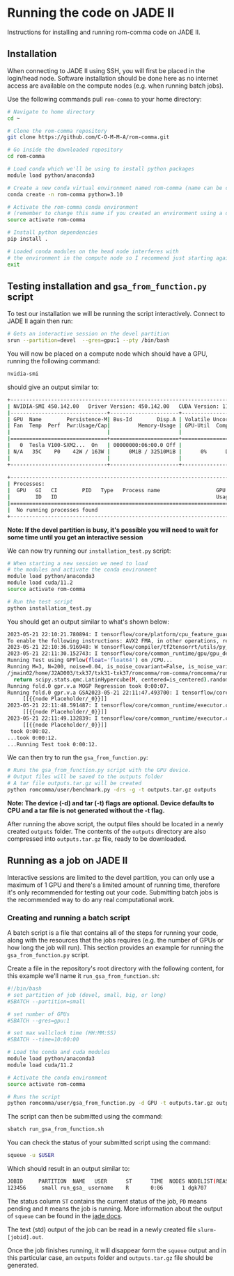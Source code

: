 # Running the code on JADE II

Instructions for installing and running rom-comma code on JADE II. 

## Installation

When connecting to JADE II using SSH, you will first be placed in the login/head node. Software installation should be done
here as no internet access are available on the compute nodes (e.g. when running batch jobs).

Use the following commands pull `rom-comma` to your home directory:

```bash
# Navigate to home directory
cd ~

# Clone the rom-comma repository
git clone https://github.com/C-O-M-M-A/rom-comma.git

# Go inside the downloaded repository
cd rom-comma

# Load conda which we'll be using to install python packages
module load python/anaconda3

# Create a new conda virtual environment named rom-comma (name can be changed as you like) 
conda create -n rom-comma python=3.10

# Activate the rom-comma conda environment 
# (remember to change this name if you created an environment using a different name) 
source activate rom-comma

# Install python dependencies
pip install .

# Loaded conda modules on the head node interferes with 
# the environment in the compute node so I recommend just starting again from a fresh session
exit
```

## Testing installation and `gsa_from_function.py` script

To test our installation we will be running the script interactively. Connect to JADE II again then run:

```bash
# Gets an interactive session on the devel partition
srun --partition=devel  --gres=gpu:1 --pty /bin/bash 
```

You will now be placed on a compute node which should have a GPU, running the following command:

```bash
nvidia-smi
```

should give an output similar to:

```bash    
+-----------------------------------------------------------------------------+
| NVIDIA-SMI 450.142.00   Driver Version: 450.142.00   CUDA Version: 11.0     |
|-------------------------------+----------------------+----------------------+
| GPU  Name        Persistence-M| Bus-Id        Disp.A | Volatile Uncorr. ECC |
| Fan  Temp  Perf  Pwr:Usage/Cap|         Memory-Usage | GPU-Util  Compute M. |
|                               |                      |               MIG M. |
|===============================+======================+======================|
|   0  Tesla V100-SXM2...  On   | 00000000:06:00.0 Off |                    0 |
| N/A   35C    P0    42W / 163W |      0MiB / 32510MiB |      0%      Default |
|                               |                      |                  N/A |
+-------------------------------+----------------------+----------------------+
                                                                               
+-----------------------------------------------------------------------------+
| Processes:                                                                  |
|  GPU   GI   CI        PID   Type   Process name                  GPU Memory |
|        ID   ID                                                   Usage      |
|=============================================================================|
|  No running processes found                                                 |
+-----------------------------------------------------------------------------+
```

**Note: If the devel partition is busy, it's possible you will need to wait for some time until you get an interactive session**

We can now try running our `installation_test.py` script:

```bash
# When starting a new session we need to load 
# the modules and activate the conda environment
module load python/anaconda3
module load cuda/11.2
source activate rom-comma

# Run the test script
python installation_test.py
```

You should get an output similar to what's shown below:

```bash
2023-05-21 22:10:21.780894: I tensorflow/core/platform/cpu_feature_guard.cc:182] This TensorFlow binary is optimized to use available CPU instructions in performance-critical operations.
To enable the following instructions: AVX2 FMA, in other operations, rebuild TensorFlow with the appropriate compiler flags.
2023-05-21 22:10:36.916948: W tensorflow/compiler/tf2tensorrt/utils/py_utils.cc:38] TF-TRT Warning: Could not find TensorRT
2023-05-21 22:11:30.152743: I tensorflow/core/common_runtime/gpu/gpu_device.cc:1635] Created device /job:localhost/replica:0/task:0/device:GPU:0 with 30935 MB memory:  -> device: 0, name: Tesla V100-SXM2-32GB-LS, pci bus id: 0000:06:00.0, compute capability: 7.0
Running Test using GPFlow(float='float64') on /CPU...
Running M=3, N=200, noise=0.04, is_noise_covariant=False, is_noise_variance_random=False, ext=0...
/jmain02/home/J2AD003/txk37/txk31-txk37/romcomma/rom-comma/romcomma/run/sample.py:52: UserWarning: 'centered' is deprecated and will be removed in SciPy 1.12. Please use 'scramble' instead. 'centered=True' corresponds to 'scramble=False'.
  return scipy.stats.qmc.LatinHypercube(M, centered=is_centered).random(N)
Running fold.0 gpr.v.a MOGP Regression took 0:00:07.
Running fold.0 gpr.v.a GSA2023-05-21 22:11:47.493700: I tensorflow/core/common_runtime/executor.cc:1197] [/device:CPU:0] (DEBUG INFO) Executor start aborting (this does not indicate an error and you can ignore this message): INVALID_ARGUMENT: You must feed a value for placeholder tensor 'Placeholder/_0' with dtype int32 and shape [3,2]
	 [[{{node Placeholder/_0}}]]
2023-05-21 22:11:48.591487: I tensorflow/core/common_runtime/executor.cc:1197] [/device:CPU:0] (DEBUG INFO) Executor start aborting (this does not indicate an error and you can ignore this message): INVALID_ARGUMENT: You must feed a value for placeholder tensor 'Placeholder/_0' with dtype int32 and shape [3,2]
	 [[{{node Placeholder/_0}}]]
2023-05-21 22:11:49.132839: I tensorflow/core/common_runtime/executor.cc:1197] [/device:CPU:0] (DEBUG INFO) Executor start aborting (this does not indicate an error and you can ignore this message): INVALID_ARGUMENT: You must feed a value for placeholder tensor 'Placeholder/_0' with dtype int32 and shape [3,2]
	 [[{{node Placeholder/_0}}]]
 took 0:00:02.
...took 0:00:12.
...Running Test took 0:00:12.
```

We can then try to run the `gsa_from_function.py`:

```bash
# Runs the gsa_from_function.py script with the GPU device. 
# Output files will be saved to the outputs folder
# A tar file outputs.tar.gz will be created
python romcomma/user/benchmark.py -drs -g -t outputs.tar.gz outputs
```

**Note: The device (-d) and tar (-t) flags are optional. Device defaults to CPU and a tar file is not 
generated without the -t flag.**

After running the above script, the output files should be located in a newly created `outputs` folder. The contents
of the `outputs` directory are also compressed into `outputs.tar.gz` file, ready to be downloaded. 


## Running as a job on JADE II

Interactive sessions are limited to the devel partition, you can only use a maximum of 1 GPU and there's a 
limited amount of running time, therefore it's only recommended for testing out your code. 
Submitting batch jobs is the recommended way to do any real computational work. 

### Creating and running a batch script

A batch script is a file that contains all of the steps for running your code, along with the resources that the jobs requires 
(e.g. the number of GPUs or how long the job will run). This section provides an example for running the `gsa_from_function.py` script.

Create a file in the repository's root directory with the following content, for this example we'll name it `run_gsa_from_function.sh`:

```bash
#!/bin/bash
# set partition of job (devel, small, big, or long)
#SBATCH --partition=small

# set number of GPUs
#SBATCH --gres=gpu:1

# set max wallclock time (HH:MM:SS)
#SBATCH --time=10:00:00

# Load the conda and cuda modules 
module load python/anaconda3
module load cuda/11.2

# Activate the conda environment
source activate rom-comma

# Runs the script
python romcomma/user/gsa_from_function.py -d GPU -t outputs.tar.gz outputs
```

The script can then be submitted using the command:

```bash
sbatch run_gsa_from_function.sh
```

You can check the status of your submitted script using the command:

```bash
squeue -u $USER
```

Which should result in an output similar to:

```bash
JOBID     PARTITION  NAME   USER      ST      TIME  NODES NODELIST(REASON)
123456     small run_gsa_ username    R       0:06      1 dgk707
```

The status column `ST` contains the current status of the job, `PD` means pending and `R` means the job is running.
More information about the output of `squeue` can be found in the [jade docs](https://docs.jade.ac.uk/en/latest/jade/scheduler/index.html#monitoring-jobs-with-the-command-squeue).


The text (std) output of the job can be read in a newly created file `slurm-[jobid].out`.

Once the job finishes running, it will disappear form the `squeue` output and in this particular case, an `outputs` folder and `outputs.tar.gz` file should be generated.
